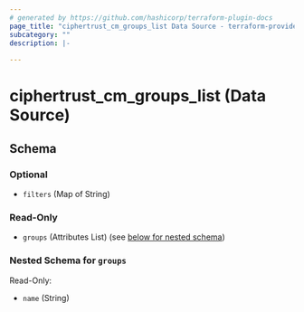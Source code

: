 ```yaml
---
# generated by https://github.com/hashicorp/terraform-plugin-docs
page_title: "ciphertrust_cm_groups_list Data Source - terraform-provider-ciphertrust"
subcategory: ""
description: |-
  
---
```


# ciphertrust_cm_groups_list (Data Source)





<!-- schema generated by tfplugindocs -->
## Schema

### Optional

- `filters` (Map of String)

### Read-Only

- `groups` (Attributes List) (see [below for nested schema](#nestedatt--groups))

<a id="nestedatt--groups"></a>
### Nested Schema for `groups`

Read-Only:

- `name` (String)
